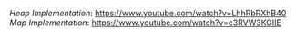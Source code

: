 *Heap Implementation*: <https://www.youtube.com/watch?v=LhhRbRXhB40> <br/>
*Map Implementation*: <https://www.youtube.com/watch?v=c3RVW3KGIIE>
